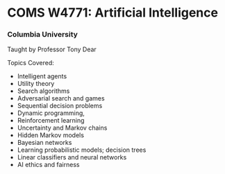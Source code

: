 # COMS W4771: Artificial Intelligence
### Columbia University
Taught by Professor Tony Dear

Topics Covered:
- Intelligent agents 
- Utility theory       
- Search algorithms        
- Adversarial search and games    
- Sequential decision problems     
- Dynamic programming, 
- Reinforcement learning   
- Uncertainty and Markov chains   
- Hidden Markov models   
- Bayesian networks    
- Learning probabilistic models; decision trees   
- Linear classifiers and neural networks       
- AI ethics and fairness


